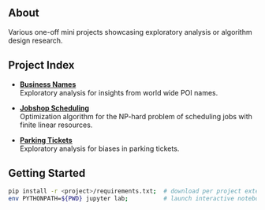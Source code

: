 ## About

Various one-off mini projects showcasing exploratory analysis or algorithm design research.

## Project Index

* **[Business Names](business_names/insights.ipynb)**<br>
Exploratory analysis for insights from world wide POI names.
 

* **[Jobshop Scheduling](jobshop_scheduling)**<br>
Optimization algorithm for the NP-hard problem of scheduling jobs with finite linear resources.


* **[Parking Tickets](parking_tickets/insights.ipynb)**<br>
Exploratory analysis for biases in parking tickets.




## Getting Started

```bash
pip install -r <project>/requirements.txt;  # download per project external libs
env PYTHONPATH=${PWD} jupyter lab;          # launch interactive notebook environment
```
